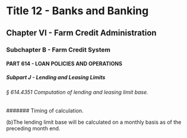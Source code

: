 
# Title 12 - Banks and Banking
## Chapter VI - Farm Credit Administration
### Subchapter B - Farm Credit System
#### PART 614 - LOAN POLICIES AND OPERATIONS
##### Subpart J - Lending and Leasing Limits
###### § 614.4351 Computation of lending and leasing limit base.
####### Timing of calculation.

(b)The lending limit base will be calculated on a monthly basis as of the preceding month end.
